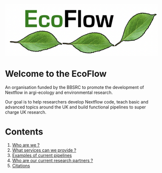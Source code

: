 ![logo](./logo_sm.png)

# Welcome to the EcoFlow

An organisation funded by the BBSRC to promote the development of Nextflow in argi-ecology and environmental research.

Our goal is to help researchers develop Nextflow code, teach basic and advanced topics around the UK and build functional pipelines to super charge UK research.

# Contents

1. [Who are we ?](about.md)
2. [What services can we provide ?](services.md)
3. [Examples of current pipelines](pipelines.md)
4. [Who are our current research partners ?](partners.md)
5. [Citations](citations.md)
